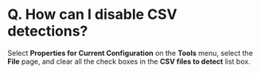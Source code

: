 # Q. How can I disable CSV detections?

Select **Properties for Current Configuration** on the **Tools** menu, select the **File** page, and clear all the check boxes in the **CSV files to detect** list box.
